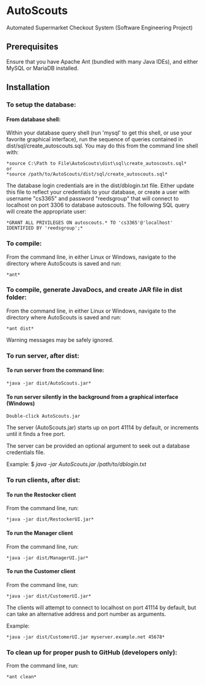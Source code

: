 # AutoScouts
Automated Supermarket Checkout System (Software Engineering Project)

## Prerequisites
Ensure that you have Apache Ant (bundled with many Java IDEs), and either MySQL or MariaDB installed.

## Installation

### To setup the database:

#### From database shell:
Within your database query shell (run 'mysql' to get this shell, or use your favorite graphical interface), run the sequence of queries contained in dist/sql/create_autoscouts.sql. You may do this from the command line shell with:

	*source C:\Path to File\AutoScouts\dist\sql\create_autoscouts.sql*
	or
	*source /path/to/AutoScouts/dist/sql/create_autoscouts.sql*
	
The database login credentials are in the dist/dblogin.txt file. Either update this file to reflect your credentials to your database, or create a user with username "cs3365" and password "reedsgroup" that will connect to localhost on port 3306 to database autoscouts. The following SQL query will create the appropriate user:

	*GRANT ALL PRIVILEGES ON autoscouts.* TO 'cs3365'@'localhost' IDENTIFIED BY 'reedsgroup';*

### To compile:
From the command line, in either Linux or Windows, navigate to the directory where AutoScouts is saved and run:

	*ant*

### To compile, generate JavaDocs, and create JAR file in dist folder:
From the command line, in either Linux or Windows, navigate to the directory where AutoScouts is saved and run:

	*ant dist*
	
Warning messages may be safely ignored.

### To run server, after dist:

#### To run server from the command line:

	*java -jar dist/AutoScouts.jar*

#### To run server silently in the background from a graphical interface (Windows)

	Double-click AutoScouts.jar

The server (AutoScouts.jar) starts up on port 41114 by default, or increments until it finds a free port.

The server can be provided an optional argument to seek out a database credentials file.

Example: $ *java -jar AutoScouts.jar /path/to/dblogin.txt*

### To run clients, after dist:

#### To run the Restocker client
From the command line, run:

	*java -jar dist/RestockerUI.jar* 

#### To run the Manager client
From the command line, run:

	*java -jar dist/ManagerUI.jar*

#### To run the Customer client
From the command line, run:

	*java -jar dist/CustomerUI.jar*

The clients will attempt to connect to localhost on port 41114 by default, but can take an alternative address and port number as arguments.

Example: 

	*java -jar dist/CustomerUI.jar myserver.example.net 45678*

### To clean up for proper push to GitHub (developers only):
From the command line, run:
	
	*ant clean*

